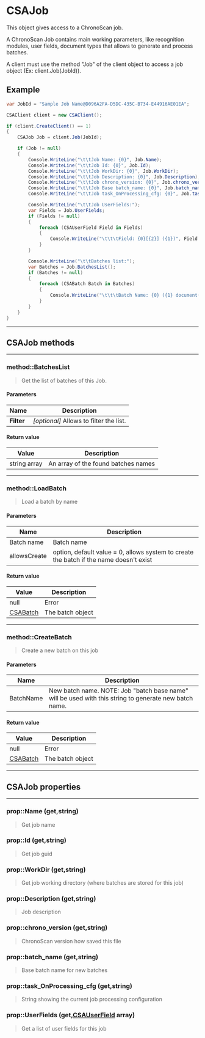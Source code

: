 # CSAJob

This object gives access to a ChronoScan job.

A ChronoScan Job contains main working parameters, like recognition modules, user fields, document types 
that allows to generate and process batches.

A client must use the method "Job" of the client object to access a job object (Ex: client.Job(JobId)).

## Example
```cs
var JobId = "Sample Job Name@D096A2FA-D5DC-435C-B734-E44916AE01EA";

CSAClient client = new CSAClient();

if (client.CreateClient() == 1)
{
	CSAJob Job = client.Job(JobId);

	if (Job != null)
	{
		Console.WriteLine("\t\tJob Name: {0}", Job.Name);
		Console.WriteLine("\t\tJob Id: {0}", Job.Id);
		Console.WriteLine("\t\tJob WorkDir: {0}", Job.WorkDir);
		Console.WriteLine("\t\tJob Description: {0}", Job.Description);
		Console.WriteLine("\t\tJob chrono_version: {0}", Job.chrono_version);
		Console.WriteLine("\t\tJob Base batch_name: {0}", Job.batch_name);
		Console.WriteLine("\t\tJob task_OnProcessing_cfg: {0}", Job.task_OnProcessing_cfg);

		Console.WriteLine("\t\tJob UserFields:");
		var Fields = Job.UserFields;
		if (Fields != null)
		{
			foreach (CSAUserField Field in Fields)
			{
				Console.WriteLine("\t\t\tField: {0}[{2}] ({1})", Field.Name, Field.DisplayName,Field.TypeName);
			}
		}

		Console.WriteLine("\t\tBatches list:");
		var Batches = Job.BatchesList();
		if (Batches != null)
		{
			foreach (CSABatch Batch in Batches)
			{
				Console.WriteLine("\t\t\tBatch Name: {0} ({1} document(s))", Batch.Name, Batch.DocumentsCount);
			}
		}
	}
}
```
---
## CSAJob methods
---
### method::BatchesList
>Get the list of batches of this Job.
#### Parameters
| Name				| Description		|
|-------------------|-------------------|
|**Filter**	|*[optional]* Allows to filter the list.	|
#### Return value
| Value				| Description		|
|-------------------|-------------------|
|string array|An array of the found batches names|

---
### method::LoadBatch
>Load a batch by name
#### Parameters
| Name				| Description		|
|-------------------|-------------------|
|Batch name			|Batch name|
|allowsCreate		|option, default value = 0, allows system to create the batch if the name doesn't exist|
#### Return value
| Value				| Description		|
|-------------------|-------------------|
|null|Error|
|[CSABatch](./objects/CSABatch)|The batch object|

---
### method::CreateBatch
>Create a new batch on this job
#### Parameters
| Name				| Description		|
|-------------------|-------------------|
|BatchName			|New batch name. NOTE: Job "batch base name" will be used with this string to generate new batch name.|
#### Return value
| Value				| Description		|
|-------------------|-------------------|
|null|Error|
|[CSABatch](./objects/CSABatch)|The batch object|

---
## CSAJob properties
---
### prop::Name (get,string)
>Get job name
### prop::Id (get,string)
>Get job guid
### prop::WorkDir (get,string)
>Get job working directory (where batches are stored for this job)
### prop::Description (get,string)
>Job description
### prop::chrono_version (get,string)
>ChronoScan version how saved this file
### prop::batch_name (get,string)
>Base batch name for new batches
### prop::task_OnProcessing_cfg (get,string)
>String showing the current job processing configuration
### prop::UserFields (get,[CSAUserField](./objects/CSAUserField) array)
>Get a list of user fields for this job
